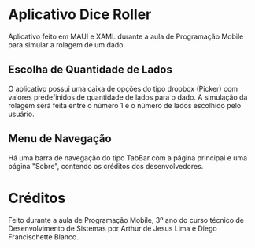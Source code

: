# Aplicativo Dice Roller

  Aplicativo feito em MAUI e XAML durante a aula de Programação Mobile para simular a rolagem de um
dado.

## Escolha de Quantidade de Lados

  O aplicativo possui uma caixa de opções do tipo dropbox (Picker) com valores predefinidos de quantidade de lados para o dado.
  A simulação da rolagem será feita entre o número 1 e o número de lados escolhido pelo usuário.

## Menu de Navegação
  Há uma barra de navegação do tipo TabBar com a página principal e uma página "Sobre", contendo os créditos dos desenvolvedores.

# Créditos

  Feito durante a aula de Programação Mobile, 3º ano do curso técnico de Desenvolvimento de Sistemas por Arthur de Jesus Lima e Diego Francischette Blanco.
